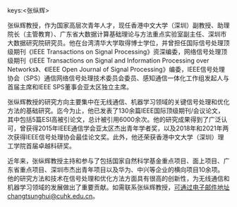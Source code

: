 keys:<张纵辉>


张纵辉教授，作为国家高层次青年人才，现任香港中文大学（深圳）副教授、助理院长（主管教育）、广东省大数据计算基础理论与方法重点实验室副主任、深圳市大数据研究院研究员。他在台湾清华大学取得博士学位，并曾担任国际信号处理顶级期刊《IEEE Transactions on Signal Processing》资深编委，网络信号处理顶级期刊《IEEE Transactions on Signal and Information Processing over Networks》、《IEEE Open Journal of Signal Processing》编委，IEEE信号处理协会（SPS）通信网络信号处理技术委员会委员、感知通信一体化工作组发起人与首届主席和IEEE SPS董事会亚太区独立主席。

张纵辉教授的研究方向主要集中在无线通信、机器学习领域的关键信号处理和优化方法的基础研究。迄今为止，他已发表了130余篇IEEE国际顶级期刊/会议论文，其中包括5篇ESI高被引论文，总计被引用6000余次。他的研究成果得到了广泛认可，曾获得2015年IEEE通信学会亚太区杰出青年学者奖，以及2018年和2021年两次获得IEEE信号处理协会最佳论文奖。此外，他还荣获香港中文大学（深圳）理工学院首届卓越科研奖。

近年来，张纵辉教授主持和参与了包括国家自然科学基金重点项目、面上项目、广东省重点项目、深圳市杰出青年项目以及华为、中兴等企业的横向项目10余项。他的研究方法和技术在信号处理和优化方法方面具有很高的创新性，为无线通信和机器学习领域的发展做出了重要贡献。如需联系张纵辉教授，可通过电子邮件地址changtsunghui@cuhk.edu.cn。